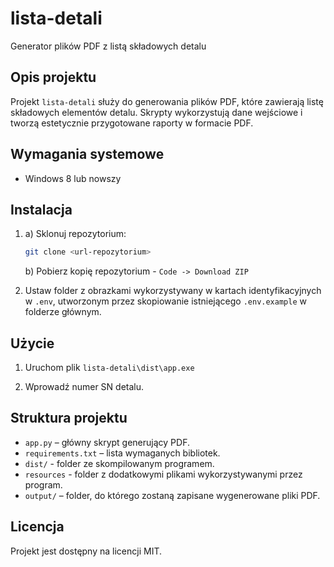 # lista-detali
Generator plików PDF z listą składowych detalu

## Opis projektu
Projekt `lista-detali` służy do generowania plików PDF, które zawierają listę składowych elementów detalu. Skrypty wykorzystują dane wejściowe i tworzą estetycznie przygotowane raporty w formacie PDF.

## Wymagania systemowe
- Windows 8 lub nowszy

## Instalacja

1. a) Sklonuj repozytorium:
    ```bash
    git clone <url-repozytorium>
    ```
    b) Pobierz kopię repozytorium - `Code -> Download ZIP`


2. Ustaw folder z obrazkami wykorzystywany w kartach identyfikacyjnych w `.env`, utworzonym przez skopiowanie istniejącego `.env.example` w folderze głównym.

## Użycie

1. Uruchom plik `lista-detali\dist\app.exe`

2. Wprowadź numer SN detalu.

## Struktura projektu

- `app.py` – główny skrypt generujący PDF.
- `requirements.txt` – lista wymaganych bibliotek.
- `dist/` - folder ze skompilowanym programem.
- `resources` - folder z dodatkowymi plikami wykorzystywanymi przez program.
- `output/` – folder, do którego zostaną zapisane wygenerowane pliki PDF.


## Licencja

Projekt jest dostępny na licencji MIT.
